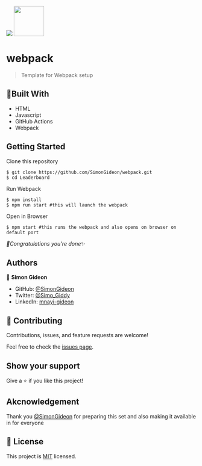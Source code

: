 ![](https://img.shields.io/badge/Microverse-blueviolet)
<img src="https://webpack.js.org/site-logo.1fcab817090e78435061.svg"  width=80>


# webpack

> Template for Webpack setup

## 🗼Built With

- HTML
- Javascript
- GitHub Actions
- Webpack

## Getting Started
Clone this repository
```
$ git clone https://github.com/SimonGideon/webpack.git
$ cd Leaderboard
```
Run Webpack
```
$ npm install
$ npm run start #this will launch the webpack
```
Open in Browser
```
$ npm start #this runs the webpack and also opens on browser on default port
```

*🎉Congratulations you're done*✨

## Authors

👤 **Simon Gideon**

- GitHub: [@SimonGideon](https://github.com/SimonGideon)
- Twitter: [@Simo_Giddy](https://twitter.com/Simo_Giddy)
- LinkedIn: [mnayi-gideon](https://linkedin.com/in/mnayi-gideon)


## 🤝 Contributing

Contributions, issues, and feature requests are welcome!

Feel free to check the [issues page](../../issues/).

## Show your support

Give a ⭐️ if you like this project!

## Akcnowledgement
Thank you [@SimonGideon](https://github.com/SimonGideon) for preparing this set and also making it available in for everyone
## 📝 License

This project is [MIT](./MIT.md) licensed.
